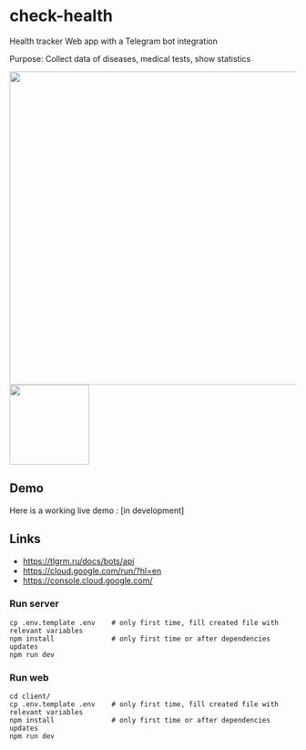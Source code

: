 # check-health
Health tracker Web app with a Telegram bot integration 

Purpose:
Collect data of diseases, medical tests, show statistics

<img src="https://github.com/user-attachments/assets/2684d6db-9d10-4bd3-accf-0d105a9cf46e" width="550"/> <img src="https://github.com/user-attachments/assets/4ec68182-51a5-4eb5-b049-e989ac92ad8d" width="140"/>

## Demo
Here is a working live demo : [in development]

## Links

- https://tlgrm.ru/docs/bots/api
- https://cloud.google.com/run/?hl=en
- https://console.cloud.google.com/


### Run server
```
cp .env.template .env    # only first time, fill created file with relevant variables
npm install              # only first time or after dependencies updates
npm run dev
```

### Run web
```
cd client/
cp .env.template .env    # only first time, fill created file with relevant variables
npm install              # only first time or after dependencies updates
npm run dev
```

